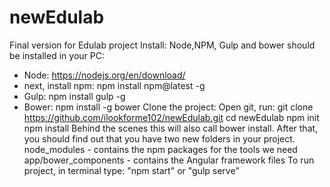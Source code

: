# newEdulab
Final version for Edulab project
Install: 
Node,NPM, Gulp and bower should be installed in your PC:
- Node: https://nodejs.org/en/download/
- next, install npm: npm install npm@latest -g
- Gulp: npm install gulp -g
- Bower: npm install -g bower
Clone the project: Open git, run: git clone https://github.com/ilookforme102/newEdulab.git
cd newEdulab
npm init
npm install 
Behind the scenes this will also call bower install. After that, you should find out that you have two new folders in your project.
node_modules - contains the npm packages for the tools we need
app/bower_components - contains the Angular framework files
To run project, in terminal type: "npm start" or "gulp serve"

